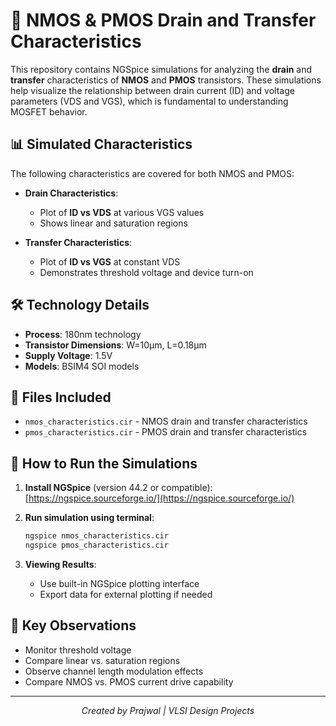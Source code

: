 # 📘 NMOS & PMOS Drain and Transfer Characteristics

This repository contains NGSpice simulations for analyzing the **drain** and **transfer** characteristics of **NMOS** and **PMOS** transistors. These simulations help visualize the relationship between drain current (ID) and voltage parameters (VDS and VGS), which is fundamental to understanding MOSFET behavior.

## 📊 Simulated Characteristics

The following characteristics are covered for both NMOS and PMOS:

- **Drain Characteristics**:  
  - Plot of **ID vs VDS** at various VGS values
  - Shows linear and saturation regions
  
- **Transfer Characteristics**:  
  - Plot of **ID vs VGS** at constant VDS
  - Demonstrates threshold voltage and device turn-on

## 🛠️ Technology Details

- **Process**: 180nm technology
- **Transistor Dimensions**: W=10μm, L=0.18μm
- **Supply Voltage**: 1.5V
- **Models**: BSIM4 SOI models

## 📁 Files Included

- `nmos_characteristics.cir` - NMOS drain and transfer characteristics
- `pmos_characteristics.cir` - PMOS drain and transfer characteristics

## 🚀 How to Run the Simulations

1. **Install NGSpice** (version 44.2 or compatible):  
   [https://ngspice.sourceforge.io/](https://ngspice.sourceforge.io/)
   
2. **Run simulation using terminal**:
   ```bash
   ngspice nmos_characteristics.cir
   ngspice pmos_characteristics.cir
   ```

3. **Viewing Results**:
   - Use built-in NGSpice plotting interface
   - Export data for external plotting if needed

## 📝 Key Observations

- Monitor threshold voltage
- Compare linear vs. saturation regions
- Observe channel length modulation effects
- Compare NMOS vs. PMOS current drive capability

---

<p align="center">
  <i>Created by Prajwal | VLSI Design Projects</i>
</p>